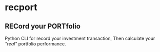 # recport
## RECord your PORTfolio

Python CLI for record your investment transaction,
Then calculate your _"real"_ portfolio performance.
